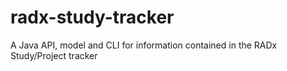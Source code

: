 # radx-study-tracker
A Java API, model and CLI for information contained in the RADx Study/Project tracker
